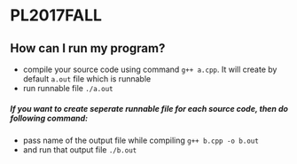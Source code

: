 # PL2017FALL

## How can I run my program?
- compile your source code using command `g++ a.cpp`. It will create by default `a.out` file which is runnable
- run runnable file `./a.out`
##### If you want to create seperate runnable file for each source code, then do following command:
- pass name of the output file while compiling `g++ b.cpp -o b.out` 
- and run that output file `./b.out`
